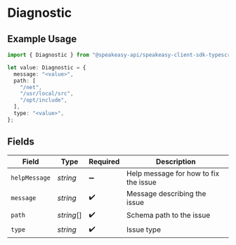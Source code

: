 # Diagnostic

## Example Usage

```typescript
import { Diagnostic } from "@speakeasy-api/speakeasy-client-sdk-typescript/sdk/models/shared";

let value: Diagnostic = {
  message: "<value>",
  path: [
    "/net",
    "/usr/local/src",
    "/opt/include",
  ],
  type: "<value>",
};
```

## Fields

| Field                                 | Type                                  | Required                              | Description                           |
| ------------------------------------- | ------------------------------------- | ------------------------------------- | ------------------------------------- |
| `helpMessage`                         | *string*                              | :heavy_minus_sign:                    | Help message for how to fix the issue |
| `message`                             | *string*                              | :heavy_check_mark:                    | Message describing the issue          |
| `path`                                | *string*[]                            | :heavy_check_mark:                    | Schema path to the issue              |
| `type`                                | *string*                              | :heavy_check_mark:                    | Issue type                            |